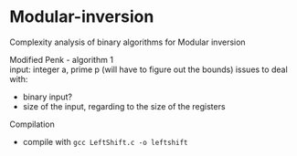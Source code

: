# Modular-inversion
Complexity analysis of binary algorithms for Modular inversion


Modified Penk - algorithm 1\
input: integer a, prime p (will have to figure out the bounds)
issues to deal with:
- binary input?
- size of the input, regarding to the size of the registers


Compilation
- compile with `gcc LeftShift.c -o leftshift`